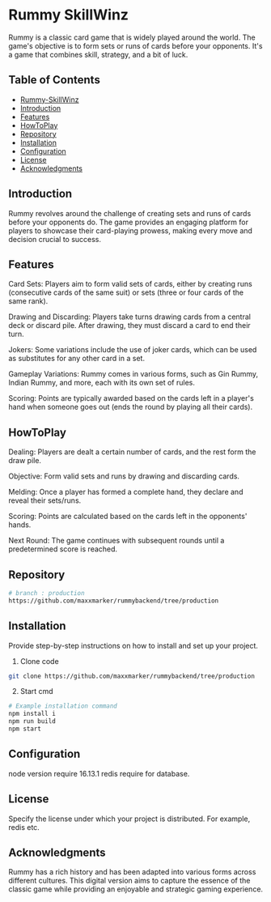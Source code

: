 # Rummy SkillWinz

Rummy is a classic card game that is widely played around the world. The game's objective is to form sets or runs of cards before your opponents. It's a game that combines skill, strategy, and a bit of luck.

## Table of Contents


- [Rummy-SkillWinz](#Rummy-SkillWinz)
- [Introduction](#introduction)
- [Features](#features)
- [HowToPlay](#HowToPlay)
- [Repository](#repository)
- [Installation](#installation)
- [Configuration](#configuration)
- [License](#license)
- [Acknowledgments](#acknowledgments)

## Introduction

Rummy revolves around the challenge of creating sets and runs of cards before your opponents do. The game provides an engaging platform for players to showcase their card-playing prowess, making every move and decision crucial to success.

## Features

Card Sets: Players aim to form valid sets of cards, either by creating runs (consecutive cards of the same suit) or sets (three or four cards of the same rank).

Drawing and Discarding: Players take turns drawing cards from a central deck or discard pile. After drawing, they must discard a card to end their turn.

Jokers: Some variations include the use of joker cards, which can be used as substitutes for any other card in a set.

Gameplay Variations: Rummy comes in various forms, such as Gin Rummy, Indian Rummy, and more, each with its own set of rules.

Scoring: Points are typically awarded based on the cards left in a player's hand when someone goes out (ends the round by playing all their cards).

## HowToPlay

Dealing: Players are dealt a certain number of cards, and the rest form the draw pile.

Objective: Form valid sets and runs by drawing and discarding cards.

Melding: Once a player has formed a complete hand, they declare and reveal their sets/runs.

Scoring: Points are calculated based on the cards left in the opponents' hands.

Next Round: The game continues with subsequent rounds until a predetermined score is reached.

## Repository

```bash
# branch : production
https://github.com/maxxmarker/rummybackend/tree/production
```

## Installation

Provide step-by-step instructions on how to install and set up your project.

1) Clone code

```bash
git clone https://github.com/maxxmarker/rummybackend/tree/production
```
2) Start cmd

```bash
# Example installation command
npm install i
npm run build
npm start
```

## Configuration

node version require 16.13.1
redis require for database.

## License

Specify the license under which your project is distributed. For example, redis etc.

## Acknowledgments

Rummy has a rich history and has been adapted into various forms across different cultures. This digital version aims to capture the essence of the classic game while providing an enjoyable and strategic gaming experience.
